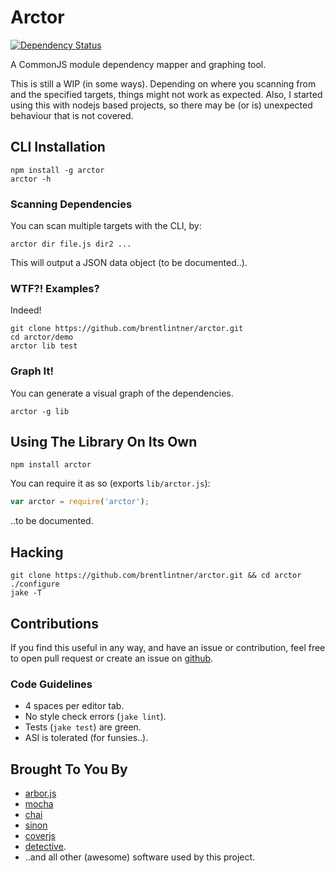 # Arctor

[![Dependency Status](https://david-dm.org/brentlintner/arctor.svg)](https://david-dm.org/brentlintner/arctor)

A CommonJS module dependency mapper and graphing tool.

This is still a WIP (in some ways). Depending on where you scanning from and the specified targets, things might not work as expected.
Also, I started using this with nodejs based projects, so there may be (or is) unexpected behaviour that is not covered.

## CLI Installation

    npm install -g arctor
    arctor -h

### Scanning Dependencies

You can scan multiple targets with the CLI, by:

    arctor dir file.js dir2 ...

This will output a JSON data object (to be documented..).

### WTF?! Examples?

Indeed!

    git clone https://github.com/brentlintner/arctor.git
    cd arctor/demo
    arctor lib test

### Graph It!

You can generate a visual graph of the dependencies.

    arctor -g lib

## Using The Library On Its Own

    npm install arctor

You can require it as so (exports `lib/arctor.js`):

```javascript
var arctor = require('arctor');
```

..to be documented.

## Hacking

    git clone https://github.com/brentlintner/arctor.git && cd arctor
    ./configure
    jake -T

## Contributions

If you find this useful in any way, and have an issue or contribution, feel free to open pull request or create an issue on [github](http://github.com/brentlintner/arctor).

### Code Guidelines

* 4 spaces per editor tab.
* No style check errors (`jake lint`).
* Tests (`jake test`) are green.
* ASI is tolerated (for funsies..).

## Brought To You By

* [arbor.js](http://arborjs.org)
* [mocha](http://visionmedia.github.com/mocha)
* [chai](http://chaijs.com)
* [sinon](http://sinonjs.org)
* [coverjs](http://github.com/arian/CoverJS)
* [detective](http://github.com/substack/node-detective).
* ..and all other (awesome) software used by this project.
